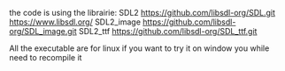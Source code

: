 the code is using the librairie:
SDL2              https://github.com/libsdl-org/SDL.git                https://www.libsdl.org/
SDL2_image        https://github.com/libsdl-org/SDL_image.git
SDL2_ttf          https://github.com/libsdl-org/SDL_ttf.git

All the executable are for linux if you want to try it on window you while need to recompile it
